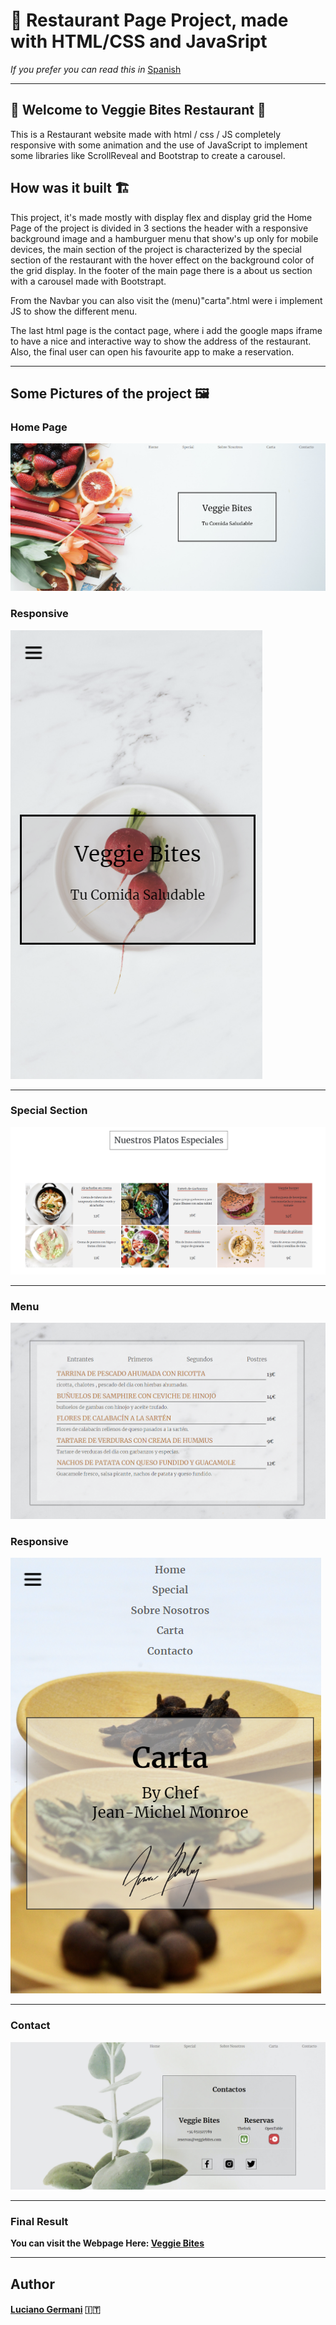 #  :fork_and_knife: Restaurant Page Project, made with HTML/CSS and JavaSript

*If you prefer you can read this in* [Spanish](README-ESP.md)

---------------------------


## :avocado: Welcome to Veggie Bites Restaurant :avocado: 

This is a Restaurant website made with html / css / JS completely responsive with some animation and the use of JavaScript to implement some libraries like ScrollReveal and Bootstrap to create a carousel.

## How was it built :building_construction:

This project, it's made mostly with display flex and display grid the Home Page of the project is divided in 3 sections the header with a responsive background image and a hamburguer menu that show's up only for mobile devices, the main section of the project is characterized by the special section of the restaurant with the hover effect on the background color of the grid display.
In the footer of the main page there is a about us section with a carousel made with Bootstrapt.

From the Navbar you can also visit the (menu)"carta".html were i implement JS to show the different menu. 

The last html page is the contact page, where i add the google maps iframe to have a nice and interactive way to show the address of the restaurant. Also, the final user can open his favourite app to make a reservation.

----------------------------------------

## Some Pictures of the project :framed_picture:

### Home Page

![HomePage](/img/Readme-img/homepage.png)

### Responsive

![HomePage](/img/Readme-img/homepageresponsive.png)

--------------------------
### Special Section

![Special](/img/Readme-img/Special.png)

--------------------------
### Menu 

![Menu](/img/Readme-img/menu.png)

### Responsive

![HomePage](/img/Readme-img/cartaresponsive.png)


--------------------------
### Contact

![Contact](/img/Readme-img/contact.png)


--------------------------

### Final Result

**You can visit the Webpage Here: [Veggie Bites](https://germanilu.github.io/Veggie-Bites/)** 

--------------------------

## Author 	

#### [Luciano Germani](https://github.com/Germanilu) :it:


